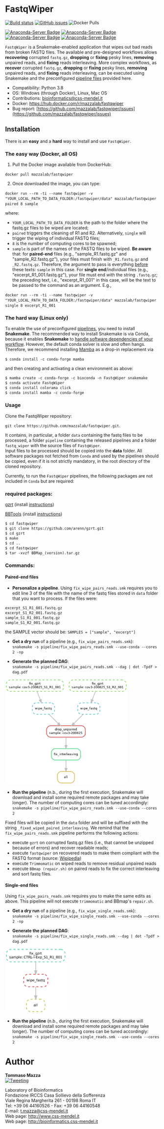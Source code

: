 # FastqWiper
[![Build status](https://ci.appveyor.com/api/projects/status/y09medho67x2nrgn?svg=true)](https://ci.appveyor.com/project/mazzalab/fastqwiper) [![GitHub issues](https://img.shields.io/github/issues-raw/mazzalab/fastqwiper)](https://github.com/mazzalab/fastqwiper/issues) ![Docker Pulls](https://img.shields.io/docker/pulls/mazzalab/fastqwiper)

[![Anaconda-Server Badge](https://anaconda.org/bfxcss/fastqwiper/badges/version.svg)](https://anaconda.org/bfxcss/fastqwiper) [![Anaconda-Server Badge](https://anaconda.org/bfxcss/fastqwiper/badges/latest_release_date.svg)](https://anaconda.org/bfxcss/fastqwiper) [![Anaconda-Server Badge](https://anaconda.org/bfxcss/fastqwiper/badges/platforms.svg)](https://anaconda.org/bfxcss/fastqwiper) [![Anaconda-Server Badge](https://anaconda.org/bfxcss/fastqwiper/badges/downloads.svg)](https://anaconda.org/bfxcss/fastqwiper)

`FastqWiper` is a Snakemake-enabled application that wipes out bad reads from broken FASTQ files. The available and pre-designed workflows allows **recovering** corrupted `fastq.gz`, **dropping** or **fixing** pesky lines, **removing** unpaired reads, and **fixing** reads interleaving. More complex workflows, as **recover** corrupted `fastq.gz`, **dropping** or **fixing** pesky lines, **removing** unpaired reads, and **fixing** reads interleaving, can be executed using Snakemake and the preconfigured [pipeline files](https://github.com/mazzalab/fastqwiper/tree/main/pipeline) provided here.

* Compatibility: Python 3.8
* OS: Windows (through Docker), Linux, Mac OS
* Contributions: [bioinformatics@css-mendel.it](bioinformatics@css-mendel.it)
* Docker: https://hub.docker.com/r/mazzalab/fastqwiper
* Bug report: [https://github.com/mazzalab/fastqwiper/issues](https://github.com/mazzalab/fastqwiper/issues)


## Installation
There is an <b>easy</b> and a <b>hard</b> way to install and use `FastqWiper`. 

### The easy way (Docker, all OS)
1. Pull the Docker image available from DockerHub:

`docker pull mazzalab/fastqwiper`

2. Once downloaded the image, you can type:

`docker run --rm -ti --name fastqwiper -v "YOUR_LOCAL_PATH_TO_DATA_FOLDER:/fastqwiper/data" mazzalab/fastqwiper paired 8 sample`

where:

- `YOUR_LOCAL_PATH_TO_DATA_FOLDER` is the path to the folder where the fastq.gz files to be wiped are located;
- `paired` triggers the cleaning of R1 and R2. Alternatively, `single` will trigger the wiping of individual FASTQ files;
- `8` is the number of computing cores to be spawned;
- `sample` is part of the names of the FASTQ files to be wiped. <b>Be aware</b> that: for <b>paired-end</b> files (e.g., "sample_R1.fastq.gz" and "sample_R2.fastq.gz"), your files must finish with `_R1.fastq.gz` and `_R2.fastq.gz`. Therefore, the argument to pass is everything <u>before</u> these texts: `sample` in this case. For <b>single end</b>/individual files (e.g., "excerpt_R1_001.fastq.gz"), your file must end with the string `.fastq.gz`; the preceding text, i.e., "excerpt_R1_001" in this case, will be the text to be passed to the command as an argument. E.g., 

`docker run --rm -ti --name fastqwiper -v "YOUR_LOCAL_PATH_TO_DATA_FOLDER:/fastqwiper/data" mazzalab/fastqwiper single 8 excerpt_R1_001`

### The hard way (Linux only)
To enable the use of preconfigured [pipelines](https://github.com/mazzalab/fastqwiper/tree/main/pipeline), you need to install **Snakemake**. The recommended way to install Snakemake is via Conda, because it enables **Snakemake** to [handle software dependencies of your workflow](https://snakemake.readthedocs.io/en/stable/snakefiles/deployment.html#integrated-package-management).
However, the default conda solver is slow and often hangs. Therefore, we recommend installing [Mamba](https://github.com/mamba-org/mamba) as a drop-in replacement via

`$ conda install -c conda-forge mamba`

and then creating and activating a clean environment as above:

```
$ mamba create -c conda-forge -c bioconda -n FastqWiper snakemake
$ conda activate FastqWiper
$ conda install colorama click
$ conda install mamba -c conda-forge
```


### Usage
Clone the FastqWiper repository:

`git clone https://github.com/mazzalab/fastqwiper.git`.

It contains, in particular, a folder `data` containing the fastq files to be processed, a folder `pipeline` containing the released pipelines and a folder `fastq_wiper` with the source files of `FastqWiper`. <br/>
Input files to be processed should be copied into the **data** folder. All software packages not fetched from `Conda` and used by the pipelines should be copied, even if it is not strictly mandatory, in the root directory of the cloned repository. 

Currently, to run the `FastqWiper` pipelines, the following packages are not included in `Conda` but are required:

### required packages:
[gzrt](https://github.com/arenn/gzrt) (install [instructions](https://github.com/arenn/gzrt/blob/master/README.build))

[BBTools](https://jgi.doe.gov/data-and-tools/software-tools/bbtools/) (install [instructions](https://jgi.doe.gov/data-and-tools/software-tools/bbtools/bb-tools-user-guide/installation-guide/))

```
$ cd fastqwiper
$ git clone https://github.com/arenn/gzrt.git
$ cd gzrt
$ make
$ cd ..
$ cd fastqwiper
$ tar -xvzf BBMap_(version).tar.gz
```

### Commands:
#### Paired-end files
- **Personalize a pipeline**. Using `fix_wipe_pairs_reads.smk` requires you to edit line 3 of the file with the name of the fastq files stored in `data` folder that you want to process. If the files were:
```
excerpt_S1_R1_001.fastq.gz
excerpt_S1_R2_001.fastq.gz
sample_S1_R1_001.fastq.gz
sample_S1_R2_001.fastq.gz
```
the SAMPLE vector should be: `SAMPLES = ["sample", "excerpt"]`

- **Get a dry run** of a pipeline (e.g., `fix_wipe_pairs_reads.smk`):<br />
`snakemake -s pipeline/fix_wipe_pairs_reads.smk --use-conda --cores 2 -np`

- **Generate the planned DAG**:<br />
`snakemake -s pipeline/fix_wipe_pairs_reads.smk --dag | dot -Tpdf > dag.pdf`<br />
<img src="https://github.com/mazzalab/fastqwiper/blob/main/pipeline/fix_wipe_pairs_reads.png?raw=true" width="400">

- **Run the pipeline** (n.b., during the first execution, Snakemake will download and install some required remote packages and may take longer). The number of computing cores can be tuned accordingly:<br />
`snakemake -s pipeline/fix_wipe_pairs_reads.smk --use-conda --cores 2`

Fixed files will be copied in the `data` folder and will be suffixed with the string `_fixed_wiped_paired_interleaving`.
We remind that the `fix_wipe_pairs_reads.smk` pipeline performs the following actions:
- execute `gzrt` on corrupted fastq.gz files (i.e., that cannot be unzipped because of errors) and recover readable reads;
- execute `fastqwiper` on recovered reads to make them compliant with the FASTQ format (source: [Wipipedia](https://en.wikipedia.org/wiki/FASTQ_format))
- execute `Trimmomatic` on wiped reads to remove residual unpaired reads
- execute `BBmap (repair.sh)` on paired reads to fix the correct interleaving and sort fastq files.  

#### Single-end files
Using `fix_wipe_pairs_reads.smk` requires you to make the same edits as above. This pipeline will not execute 
`trimmomatic` and BBmap's `repair.sh`.

- **Get a dry run** of a pipeline (e.g., `fix_wipe_single_reads.smk`):<br />
`snakemake -s pipeline/fix_wipe_single_reads.smk --use-conda --cores 2 -np`

- **Generate the planned DAG**:<br />
`snakemake -s pipeline/fix_wipe_single_reads.smk --dag | dot -Tpdf > dag.pdf`<br />
<img src="https://github.com/mazzalab/fastqwiper/blob/main/pipeline/fix_wipe_single_reads.png?raw=true" width="200">

- **Run the pipeline** (n.b., during the first execution, Snakemake will download and install some required remote 
  packages and may take longer). The number of computing cores can be tuned accordingly:<br />
`snakemake -s pipeline/fix_wipe_single_reads.smk --use-conda --cores 2`

# Author
**Tommaso Mazza**  
[![Tweeting](https://img.shields.io/twitter/url/http/shields.io.svg?style=social)](https://twitter.com/irongraft)

Laboratory of Bioinformatics</br>
Fondazione IRCCS Casa Sollievo della Sofferenza</br>
Viale Regina Margherita 261 - 00198 Roma IT</br>
Tel: +39 06 44160526 - Fax: +39 06 44160548</br>
E-mail: t.mazza@css-mendel.it</br>
Web page: http://www.css-mendel.it</br>
Web page: http://bioinformatics.css-mendel.it</br>
